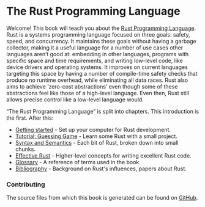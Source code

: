 # The Rust Programming Language

Welcome! This book will teach you about the [Rust Programming Language][rust].
Rust is a systems programming language focused on three goals: safety, speed,
and concurrency. It maintains these goals without having a garbage collector,
making it a useful language for a number of use cases other languages aren’t
good at: embedding in other languages, programs with specific space and time
requirements, and writing low-level code, like device drivers and operating
systems. It improves on current languages targeting this space by having a
number of compile-time safety checks that produce no runtime overhead, while
eliminating all data races. Rust also aims to achieve ‘zero-cost abstractions’
even though some of these abstractions feel like those of a high-level language.
Even then, Rust still allows precise control like a low-level language would.

[rust]: https://www.rust-lang.org

“The Rust Programming Language” is split into chapters. This introduction
is the first. After this:

* [Getting started][gs] - Set up your computer for Rust development.
* [Tutorial: Guessing Game][gg] - Learn some Rust with a small project.
* [Syntax and Semantics][ss] - Each bit of Rust, broken down into small chunks.
* [Effective Rust][er] - Higher-level concepts for writing excellent Rust code.
* [Glossary][gl] - A reference of terms used in the book.
* [Bibliography][bi] - Background on Rust's influences, papers about Rust.

[gs]: getting-started.html
[gg]: guessing-game.html
[er]: effective-rust.html
[ss]: syntax-and-semantics.html
[gl]: glossary.html
[bi]: bibliography.html

### Contributing

The source files from which this book is generated can be found on
[GitHub][book].

[book]: https://github.com/rust-lang/book/tree/master/first-edition/src

